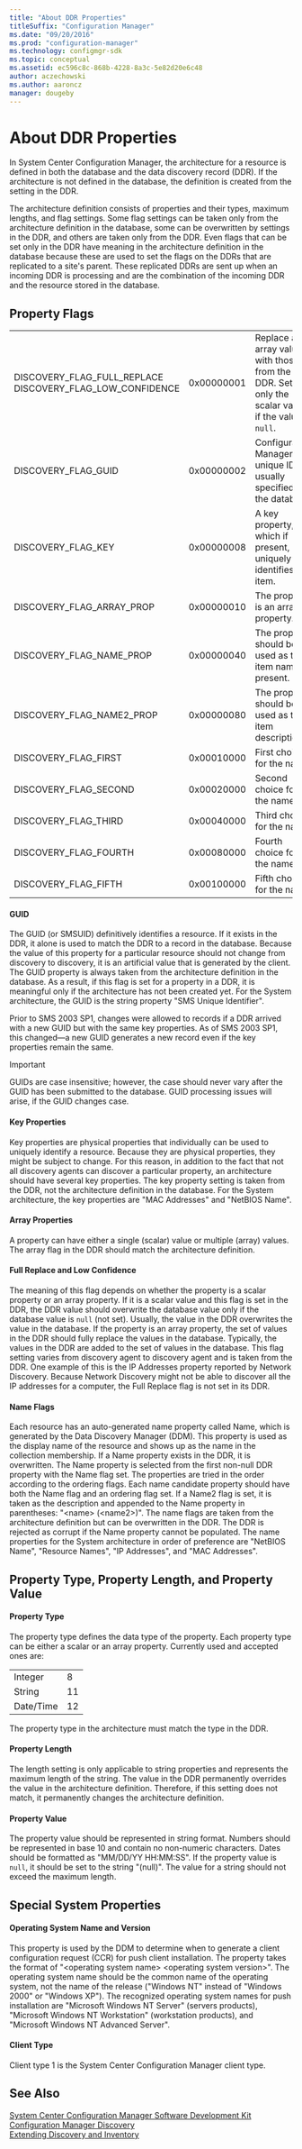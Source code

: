 ```yaml
---
title: "About DDR Properties"
titleSuffix: "Configuration Manager"
ms.date: "09/20/2016"
ms.prod: "configuration-manager"
ms.technology: configmgr-sdk
ms.topic: conceptual
ms.assetid: ec596c8c-868b-4228-8a3c-5e82d20e6c48
author: aczechowski
ms.author: aaroncz
manager: dougeby
---
```

# About DDR Properties
In System Center Configuration Manager, the architecture for a resource is defined in both the database and the data discovery record (DDR). If the architecture is not defined in the database, the definition is created from the setting in the DDR.  

 The architecture definition consists of properties and their types, maximum lengths, and flag settings. Some flag settings can be taken only from the architecture definition in the database, some can be overwritten by settings in the DDR, and others are taken only from the DDR. Even flags that can be set only in the DDR have meaning in the architecture definition in the database because these are used to set the flags on the DDRs that are replicated to a site's parent. These replicated DDRs are sent up when an incoming DDR is processing and are the combination of the incoming DDR and the resource stored in the database.  

## Property Flags  

||||  
|-|-|-|  
|DISCOVERY_FLAG_FULL_REPLACE<br />DISCOVERY_FLAG_LOW_CONFIDENCE|0x00000001|Replace all array values with those from the DDR. Set only the scalar value if the value is `null`.|  
|DISCOVERY_FLAG_GUID|0x00000002|Configuration Manager unique ID, usually specified in the database.|  
|DISCOVERY_FLAG_KEY|0x00000008|A key property, which if present, uniquely identifies the item.|  
|DISCOVERY_FLAG_ARRAY_PROP|0x00000010|The property is an array property.|  
|DISCOVERY_FLAG_NAME_PROP|0x00000040|The property should be used as the item name, if present.|  
|DISCOVERY_FLAG_NAME2_PROP|0x00000080|The property should be used as the item description.|  
|DISCOVERY_FLAG_FIRST|0x00010000|First choice for the name.|  
|DISCOVERY_FLAG_SECOND|0x00020000|Second choice for the name.|  
|DISCOVERY_FLAG_THIRD|0x00040000|Third choice for the name.|  
|DISCOVERY_FLAG_FOURTH|0x00080000|Fourth choice for the name.|  
|DISCOVERY_FLAG_FIFTH|0x00100000|Fifth choice for the name.|  

#### GUID  
 The GUID (or SMSUID) definitively identifies a resource. If it exists in the DDR, it alone is used to match the DDR to a record in the database. Because the value of this property for a particular resource should not change from discovery to discovery, it is an artificial value that is generated by the client. The GUID property is always taken from the architecture definition in the database. As a result, if this flag is set for a property in a DDR, it is meaningful only if the architecture has not been created yet. For the System architecture, the GUID is the string property "SMS Unique Identifier".  

 Prior to SMS 2003 SP1, changes were allowed to records if a DDR arrived with a new GUID but with the same key properties. As of SMS 2003 SP1, this changed—a new GUID generates a new record even if the key properties remain the same.  

> [!IMPORTANT]
>  GUIDs are case insensitive; however, the case should never vary after the GUID has been submitted to the database. GUID processing issues will arise, if the GUID changes case.  

#### Key Properties  
 Key properties are physical properties that individually can be used to uniquely identify a resource. Because they are physical properties, they might be subject to change. For this reason, in addition to the fact that not all discovery agents can discover a particular property, an architecture should have several key properties. The key property setting is taken from the DDR, not the architecture definition in the database. For the System architecture, the key properties are "MAC Addresses" and "NetBIOS Name".  

#### Array Properties  
 A property can have either a single (scalar) value or multiple (array) values. The array flag in the DDR should match the architecture definition.  

#### Full Replace and Low Confidence  
 The meaning of this flag depends on whether the property is a scalar property or an array property. If it is a scalar value and this flag is set in the DDR, the DDR value should overwrite the database value only if the database value is `null` (not set). Usually, the value in the DDR overwrites the value in the database. If the property is an array property, the set of values in the DDR should fully replace the values in the database. Typically, the values in the DDR are added to the set of values in the database. This flag setting varies from discovery agent to discovery agent and is taken from the DDR. One example of this is the IP Addresses property reported by Network Discovery. Because Network Discovery might not be able to discover all the IP addresses for a computer, the Full Replace flag is not set in its DDR.  

#### Name Flags  
 Each resource has an auto-generated name property called Name, which is generated by the Data Discovery Manager (DDM). This property is used as the display name of the resource and shows up as the name in the collection membership. If a Name property exists in the DDR, it is overwritten. The Name property is selected from the first non-null DDR property with the Name flag set. The properties are tried in the order according to the ordering flags. Each name candidate property should have both the Name flag and an ordering flag set. If a Name2 flag is set, it is taken as the description and appended to the Name property in parentheses: "\<name> (\<name2>)". The name flags are taken from the architecture definition but can be overwritten in the DDR. The DDR is rejected as corrupt if the Name property cannot be populated. The name properties for the System architecture in order of preference are "NetBIOS Name", "Resource Names", "IP Addresses", and "MAC Addresses".  

## Property Type, Property Length, and Property Value  

#### Property Type  
 The property type defines the data type of the property. Each property type can be either a scalar or an array property. Currently used and accepted ones are:  

|||  
|-|-|  
|Integer|8|  
|String|11|  
|Date/Time|12|  

 The property type in the architecture must match the type in the DDR.  

#### Property Length  
 The length setting is only applicable to string properties and represents the maximum length of the string. The value in the DDR permanently overrides the value in the architecture definition. Therefore, if this setting does not match, it permanently changes the architecture definition.  

#### Property Value  
 The property value should be represented in string format. Numbers should be represented in base 10 and contain no non-numeric characters. Dates should be formatted as "MM/DD/YY HH:MM:SS". If the property value is `null`, it should be set to the string "(null)". The value for a string should not exceed the maximum length.  

## Special System Properties  

#### Operating System Name and Version  
 This property is used by the DDM to determine when to generate a client configuration request (CCR) for push client installation. The property takes the format of "\<operating system name> \<operating system version>". The operating system name should be the common name of the operating system, not the name of the release ("Windows NT" instead of "Windows 2000" or "Windows XP"). The recognized operating system names for push installation are "Microsoft Windows NT Server" (servers products), "Microsoft Windows NT Workstation" (workstation products), and "Microsoft Windows NT Advanced Server".  

#### Client Type  
 Client type 1 is the System Center Configuration Manager client type.  

## See Also  
 [System Center Configuration Manager Software Development Kit](../../../../develop/core/misc/system-center-configuration-manager-sdk.md)   
 [Configuration Manager Discovery](../../../../develop/core/servers/configure/discovery.md)   
 [Extending Discovery and Inventory](../../../../develop/core/servers/configure/extending-resource-discovery.md)
